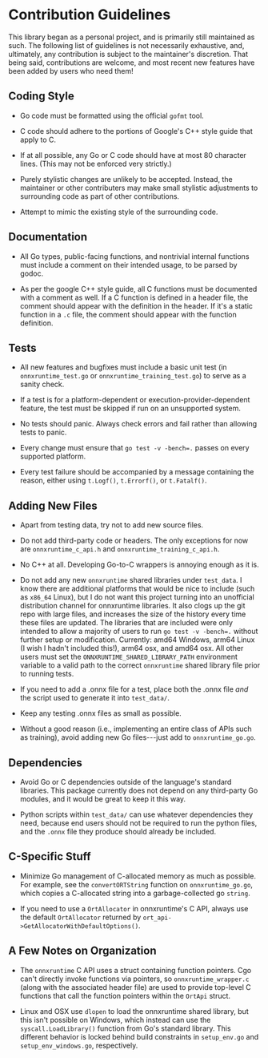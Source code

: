 Contribution Guidelines
=======================

This library began as a personal project, and is primarily still maintained as
such.  The following list of guidelines is not necessarily exhaustive, and,
ultimately, any contribution is subject to the maintainer's discretion. That
being said, contributions are welcome, and most recent new features have been
added by users who need them!

Coding Style
------------

 - Go code must be formatted using the official `gofmt` tool.

 - C code should adhere to the portions of Google's C++ style guide that
   apply to C.

 - If at all possible, any Go or C code should have at most 80 character lines.
   (This may not be enforced very strictly.)

 - Purely stylistic changes are unlikely to be accepted. Instead, the
   maintainer or other contributers may make small stylistic adjustments to
   surrounding code as part of other contributions.

 - Attempt to mimic the existing style of the surrounding code.


Documentation
-------------

 - All Go types, public-facing functions, and nontrivial internal functions
   must include a comment on their intended usage, to be parsed by godoc.

 - As per the google C++ style guide, all C functions must be documented with a
   comment as well.  If a C function is defined in a header file, the comment
   should appear with the definition in the header. If it's a static function
   in a `.c` file, the comment should appear with the function definition.


Tests
-----

 - All new features and bugfixes must include a basic unit test (in
   `onnxruntime_test.go` or `onnxruntime_training_test.go`) to serve as a
   sanity check.

 - If a test is for a platform-dependent or execution-provider-dependent
   feature, the test must be skipped if run on an unsupported system.

 - No tests should panic.  Always check errors and fail rather than allowing
   tests to panic.

 - Every change must ensure that `go test -v -bench=.` passes on every
   supported platform.

 - Every test failure should be accompanied by a message containing the reason,
   either using `t.Logf()`, `t.Errorf()`, or `t.Fatalf()`.


Adding New Files
----------------

 - Apart from testing data, try not to add new source files.

 - Do not add third-party code or headers.  The only exceptions for now are
   `onnxruntime_c_api.h` and `onnxruntime_training_c_api.h`.

 - No C++ at all. Developing Go-to-C wrappers is annoying enough as it is.

 - Do not add any new `onnxruntime` shared libraries under `test_data`. I know
   there are additional platforms that would be nice to include (such as
   `x86_64` Linux), but I do not want this project turning into an unofficial
   distribution channel for onnxruntime libraries.  It also clogs up the git
   repo with large files, and increases the size of the history every time
   these files are updated.  The libraries that are included were only intended
   to allow a majority of users to run `go test -v -bench=.` without further
   setup or modification. Currently: amd64 Windows, arm64 Linux (I wish I
   hadn't included this!), arm64 osx, and amd64 osx. All other users must set
   the `ONNXRUNTIME_SHARED_LIBRARY_PATH` environment variable to a valid path
   to the correct `onnxruntime` shared library file prior to running tests.

 - If you need to add a .onnx file for a test, place both the .onnx file
   _and_ the script used to generate it into `test_data/`.

 - Keep any testing .onnx files as small as possible.

 - Without a good reason (i.e., implementing an entire class of APIs such as
   training), avoid adding new Go files---just add to `onnxruntime_go.go`.


Dependencies
------------

 - Avoid Go or C dependencies outside of the language's standard libraries.
   This package currently does not depend on any third-party Go modules, and
   it would be great to keep it this way.

 - Python scripts within `test_data/` can use whatever dependencies they need,
   because end users should not be required to run the python files, and the
   `.onnx` file they produce should already be included.


C-Specific Stuff
----------------

 - Minimize Go management of C-allocated memory as much as possible. For
   example, see the `convertORTString` function on `onnxruntime_go.go`, which
   copies a C-allocated string into a garbage-collected go `string`.

 - If you need to use a `OrtAllocator` in onnxruntime's C API, always use the
   default `OrtAllocator` returned by
   `ort_api->GetAllocatorWithDefaultOptions()`.


A Few Notes on Organization
---------------------------

 - The `onnxruntime` C API uses a struct containing function pointers. Cgo
   can't directly invoke functions via pointers, so `onnxruntime_wrapper.c`
   (along with the associated header file) are used to provide top-level C
   functions that call the function pointers within the `OrtApi` struct.

 - Linux and OSX use `dlopen` to load the onnxruntime shared library, but this
   isn't possible on Windows, which instead can use the `syscall.LoadLibrary()`
   function from Go's standard library. This different behavior is locked
   behind build constraints in `setup_env.go` and `setup_env_windows.go`,
   respectively.

